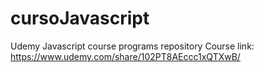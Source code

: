 # cursoJavascript
Udemy Javascript course programs repository
Course link: https://www.udemy.com/share/102PT8AEccc1xQTXwB/
